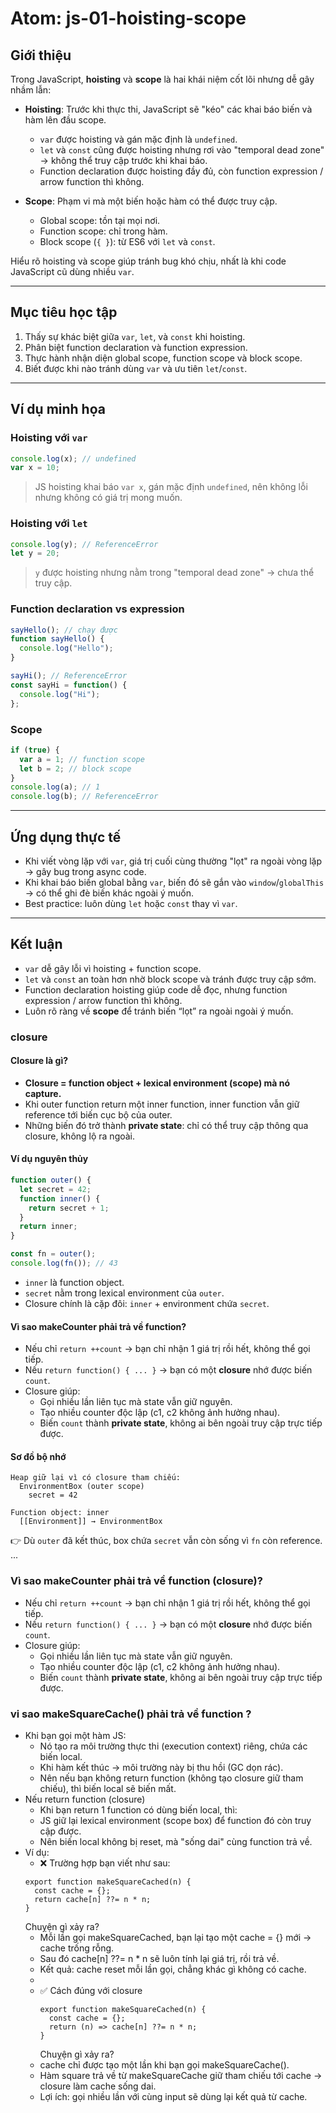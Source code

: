 # Atom: js-01-hoisting-scope

## Giới thiệu
Trong JavaScript, **hoisting** và **scope** là hai khái niệm cốt lõi nhưng dễ gây nhầm lẫn:

- **Hoisting**: Trước khi thực thi, JavaScript sẽ "kéo" các khai báo biến và hàm lên đầu scope.
    - `var` được hoisting và gán mặc định là `undefined`.
    - `let` và `const` cũng được hoisting nhưng rơi vào "temporal dead zone" → không thể truy cập trước khi khai báo.
    - Function declaration được hoisting đầy đủ, còn function expression / arrow function thì không.

- **Scope**: Phạm vi mà một biến hoặc hàm có thể được truy cập.
    - Global scope: tồn tại mọi nơi.
    - Function scope: chỉ trong hàm.
    - Block scope (`{ }`): từ ES6 với `let` và `const`.

Hiểu rõ hoisting và scope giúp tránh bug khó chịu, nhất là khi code JavaScript cũ dùng nhiều `var`.

---

## Mục tiêu học tập
1. Thấy sự khác biệt giữa `var`, `let`, và `const` khi hoisting.
2. Phân biệt function declaration và function expression.
3. Thực hành nhận diện global scope, function scope và block scope.
4. Biết được khi nào tránh dùng `var` và ưu tiên `let`/`const`.

---

## Ví dụ minh họa

### Hoisting với `var`
```js
console.log(x); // undefined
var x = 10;
```
> JS hoisting khai báo `var x`, gán mặc định `undefined`, nên không lỗi nhưng không có giá trị mong muốn.

### Hoisting với `let`
```js
console.log(y); // ReferenceError
let y = 20;
```
> `y` được hoisting nhưng nằm trong "temporal dead zone" → chưa thể truy cập.

### Function declaration vs expression
```js
sayHello(); // chạy được
function sayHello() {
  console.log("Hello");
}

sayHi(); // ReferenceError
const sayHi = function() {
  console.log("Hi");
};
```

### Scope
```js
if (true) {
  var a = 1; // function scope
  let b = 2; // block scope
}
console.log(a); // 1
console.log(b); // ReferenceError
```

---

## Ứng dụng thực tế
- Khi viết vòng lặp với `var`, giá trị cuối cùng thường "lọt" ra ngoài vòng lặp → gây bug trong async code.
- Khi khai báo biến global bằng `var`, biến đó sẽ gắn vào `window`/`globalThis` → có thể ghi đè biến khác ngoài ý muốn.
- Best practice: luôn dùng `let` hoặc `const` thay vì `var`.

---

## Kết luận
- `var` dễ gây lỗi vì hoisting + function scope.
- `let` và `const` an toàn hơn nhờ block scope và tránh được truy cập sớm.
- Function declaration hoisting giúp code dễ đọc, nhưng function expression / arrow function thì không.
- Luôn rõ ràng về **scope** để tránh biến “lọt” ra ngoài ngoài ý muốn.

### closure
#### Closure là gì?
- **Closure = function object + lexical environment (scope) mà nó capture.**
- Khi outer function return một inner function, inner function vẫn giữ reference tới biến cục bộ của outer.
- Những biến đó trở thành **private state**: chỉ có thể truy cập thông qua closure, không lộ ra ngoài.

#### Ví dụ nguyên thủy
```js
function outer() {
  let secret = 42;
  function inner() {
    return secret + 1;
  }
  return inner;
}

const fn = outer();
console.log(fn()); // 43
```
- `inner` là function object.
- `secret` nằm trong lexical environment của `outer`.
- Closure chính là cặp đôi: `inner` + environment chứa `secret`.

#### Vì sao makeCounter phải trả về function?
- Nếu chỉ `return ++count` → bạn chỉ nhận 1 giá trị rồi hết, không thể gọi tiếp.
- Nếu `return function() { ... }` → bạn có một **closure** nhớ được biến `count`.
- Closure giúp:
  - Gọi nhiều lần liên tục mà state vẫn giữ nguyên.
  - Tạo nhiều counter độc lập (c1, c2 không ảnh hưởng nhau).
  - Biến `count` thành **private state**, không ai bên ngoài truy cập trực tiếp được.

#### Sơ đồ bộ nhớ
```
Heap giữ lại vì có closure tham chiếu:
  EnvironmentBox (outer scope)
    secret = 42

Function object: inner
  [[Environment]] → EnvironmentBox
```
👉 Dù `outer` đã kết thúc, box chứa `secret` vẫn còn sống vì `fn` còn reference.
...

### Vì sao makeCounter phải trả về function (closure)?
- Nếu chỉ `return ++count` → bạn chỉ nhận 1 giá trị rồi hết, không thể gọi tiếp.
- Nếu `return function() { ... }` → bạn có một **closure** nhớ được biến `count`.
- Closure giúp:
  - Gọi nhiều lần liên tục mà state vẫn giữ nguyên.
  - Tạo nhiều counter độc lập (c1, c2 không ảnh hưởng nhau).
  - Biến `count` thành **private state**, không ai bên ngoài truy cập trực tiếp được.

### vi sao makeSquareCache() phải trả về function ?
- Khi bạn gọi một hàm JS:
  - Nó tạo ra môi trường thực thi (execution context) riêng, chứa các biến local. 
  - Khi hàm kết thúc → môi trường này bị thu hồi (GC dọn rác). 
  - Nên nếu bạn không return function (không tạo closure giữ tham chiếu), thì biến local sẽ biến mất. 
- Nếu return function (closure)
  - Khi bạn return 1 function có dùng biến local, thì:
  - JS  giữ lại lexical environment (scope box) để function đó còn truy cập được.
  - Nên biến local không bị reset, mà "sống dai" cùng function trả về.
- Ví dụ: 
  - ❌ Trường hợp bạn viết như sau:
  ```
  export function makeSquareCached(n) {
    const cache = {};
    return cache[n] ??= n * n;
  }
  ```
  Chuỵện gì xảy ra?
  + Mỗi lần gọi makeSquareCached, bạn lại tạo một cache = {} mới → cache trống rỗng.
  + Sau đó cache[n] ??= n * n sẽ luôn tính lại giá trị, rồi trả về.
  + Kết quả: cache reset mỗi lần gọi, chẳng khác gì không có cache.
  - 
  - ✅ Cách đúng với closure
    ```
    export function makeSquareCached(n) {
      const cache = {};
      return (n) => cache[n] ??= n * n;
    }
    ```
    Chuỵện gì xảy ra?
  + cache chỉ được tạo một lần khi bạn gọi makeSquareCache().
  + Hàm square trả về từ makeSquareCache giữ tham chiếu tới cache → closure làm cache sống dai.
  + Lợi ích: gọi nhiều lần với cùng input sẽ dùng lại kết quả từ cache.
